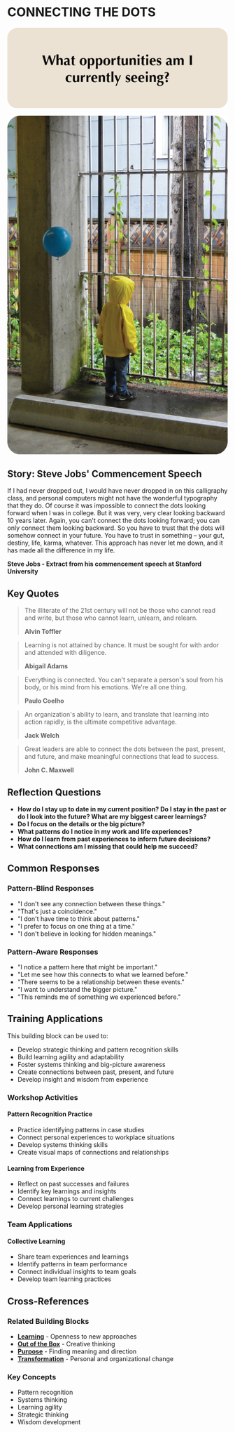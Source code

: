 # CONNECTING THE DOTS

![Connecting the Dots Question Card](SPEAKUP%20QUESTION%20CARDS%20FOR%20AI/SPEAK_UP_question_cards_AI7.png)

![Connecting the Dots Photo Card](SPEAKUP%20PHOTO%20CARDS/SPEAK%20UP_Photo_Cards_VER2_6.png)

## Story: Steve Jobs' Commencement Speech

If I had never dropped out, I would have never dropped in on this calligraphy class, and personal computers might not have the wonderful typography that they do. Of course it was impossible to connect the dots looking forward when I was in college. But it was very, very clear looking backward 10 years later. Again, you can't connect the dots looking forward; you can only connect them looking backward. So you have to trust that the dots will somehow connect in your future. You have to trust in something – your gut, destiny, life, karma, whatever. This approach has never let me down, and it has made all the difference in my life.

**Steve Jobs - Extract from his commencement speech at Stanford University**

## Key Quotes

> The illiterate of the 21st century will not be those who cannot read and write, but those who cannot learn, unlearn, and relearn.
> 
> **Alvin Toffler**

> Learning is not attained by chance. It must be sought for with ardor and attended with diligence.
> 
> **Abigail Adams**

> Everything is connected. You can't separate a person's soul from his body, or his mind from his emotions. We're all one thing.
> 
> **Paulo Coelho**

> An organization's ability to learn, and translate that learning into action rapidly, is the ultimate competitive advantage.
> 
> **Jack Welch**

> Great leaders are able to connect the dots between the past, present, and future, and make meaningful connections that lead to success.
> 
> **John C. Maxwell**

## Reflection Questions

- **How do I stay up to date in my current position? Do I stay in the past or do I look into the future? What are my biggest career learnings?**
- **Do I focus on the details or the big picture?**
- **What patterns do I notice in my work and life experiences?**
- **How do I learn from past experiences to inform future decisions?**
- **What connections am I missing that could help me succeed?**

## Common Responses

### Pattern-Blind Responses
- "I don't see any connection between these things."
- "That's just a coincidence."
- "I don't have time to think about patterns."
- "I prefer to focus on one thing at a time."
- "I don't believe in looking for hidden meanings."

### Pattern-Aware Responses
- "I notice a pattern here that might be important."
- "Let me see how this connects to what we learned before."
- "There seems to be a relationship between these events."
- "I want to understand the bigger picture."
- "This reminds me of something we experienced before."

## Training Applications

This building block can be used to:
- Develop strategic thinking and pattern recognition skills
- Build learning agility and adaptability
- Foster systems thinking and big-picture awareness
- Create connections between past, present, and future
- Develop insight and wisdom from experience

### Workshop Activities

#### **Pattern Recognition Practice**
- Practice identifying patterns in case studies
- Connect personal experiences to workplace situations
- Develop systems thinking skills
- Create visual maps of connections and relationships

#### **Learning from Experience**
- Reflect on past successes and failures
- Identify key learnings and insights
- Connect learnings to current challenges
- Develop personal learning strategies

### Team Applications

#### **Collective Learning**
- Share team experiences and learnings
- Identify patterns in team performance
- Connect individual insights to team goals
- Develop team learning practices

## Cross-References

### Related Building Blocks
- **[Learning](learning/README.md)** - Openness to new approaches
- **[Out of the Box](out-of-the-box/README.md)** - Creative thinking
- **[Purpose](purpose/README.md)** - Finding meaning and direction
- **[Transformation](transformation/README.md)** - Personal and organizational change

### Key Concepts
- Pattern recognition
- Systems thinking
- Learning agility
- Strategic thinking
- Wisdom development
